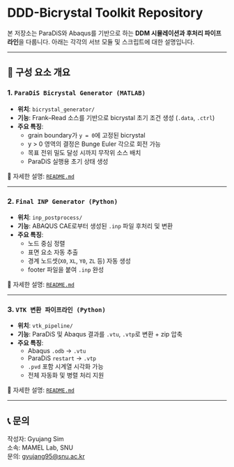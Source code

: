 # DDD-Bicrystal Toolkit Repository

본 저장소는 ParaDiS와 Abaqus를 기반으로 하는 **DDM 시뮬레이션과 후처리 파이프라인**을 다룹니다. 아래는 각각의 서브 모듈 및 스크립트에 대한 설명입니다.

---

## 📁 구성 요소 개요

### 1. `ParaDiS Bicrystal Generator (MATLAB)`
- **위치**: `bicrystal_generator/`
- **기능**: Frank–Read 소스를 기반으로 bicrystal 초기 조건 생성 (`.data`, `.ctrl`)
- **주요 특징**:
  - grain boundary가 `y = 0`에 고정된 bicrystal
  - y > 0 영역의 결정은 Bunge Euler 각으로 회전 가능
  - 목표 전위 밀도 달성 시까지 무작위 소스 배치
  - ParaDiS 실행용 초기 상태 생성

📄 자세한 설명: [`README.md`](./POSTPROCESSING/README.md)

---

### 2. `Final INP Generator (Python)`
- **위치**: `inp_postprocess/`
- **기능**: ABAQUS CAE로부터 생성된 `.inp` 파일 후처리 및 변환
- **주요 특징**:
  - 노드 중심 정렬
  - 표면 요소 자동 추출
  - 경계 노드셋(`X0`, `XL`, `Y0`, `ZL` 등) 자동 생성
  - footer 파일을 붙여 `.inp` 완성

📄 자세한 설명: [`README.md`](./PREPROCESSING/ABAQUS/README.md)

---

### 3. `VTK 변환 파이프라인 (Python)`
- **위치**: `vtk_pipeline/`
- **기능**: ParaDiS 및 Abaqus 결과를 `.vtu`, `.vtp`로 변환 + zip 압축
- **주요 특징**:
  - Abaqus `.odb` → `.vtu`
  - ParaDiS `restart` → `.vtp`
  - `.pvd` 포함 시계열 시각화 가능
  - 전체 자동화 및 병렬 처리 지원

📄 자세한 설명: [`README.md`](./PREPROCESSING/PARADIS/bi_crystal/README.md)

---

## 📞 문의

작성자: Gyujang Sim  
소속: MAMEL Lab, SNU  
문의: gyujang95@snu.ac.kr
